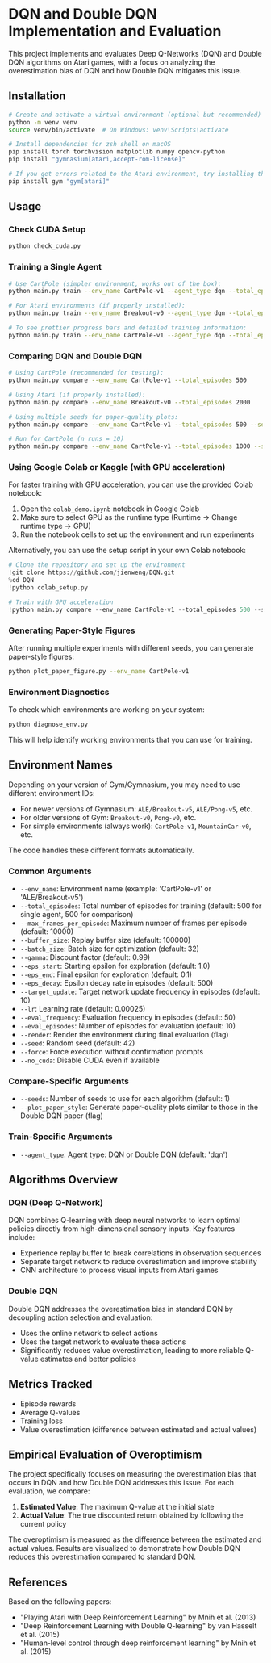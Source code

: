 # DQN and Double DQN Implementation and Evaluation

This project implements and evaluates Deep Q-Networks (DQN) and Double DQN algorithms on Atari games, with a focus on analyzing the overestimation bias of DQN and how Double DQN mitigates this issue.

## Installation

```bash
# Create and activate a virtual environment (optional but recommended)
python -m venv venv
source venv/bin/activate  # On Windows: venv\Scripts\activate

# Install dependencies for zsh shell on macOS
pip install torch torchvision matplotlib numpy opencv-python
pip install "gymnasium[atari,accept-rom-license]"

# If you get errors related to the Atari environment, try installing the classic gym package as a fallback:
pip install gym "gym[atari]"
```

## Usage

### Check CUDA Setup
```bash
python check_cuda.py
```

### Training a Single Agent
 
```bash
# Use CartPole (simpler environment, works out of the box):
python main.py train --env_name CartPole-v1 --agent_type dqn --total_episodes 500

# For Atari environments (if properly installed):
python main.py train --env_name Breakout-v0 --agent_type dqn --total_episodes 2000

# To see prettier progress bars and detailed training information:
python main.py train --env_name CartPole-v1 --agent_type dqn --total_episodes 500 --eval_frequency 50
```

### Comparing DQN and Double DQN

```bash
# Using CartPole (recommended for testing):
python main.py compare --env_name CartPole-v1 --total_episodes 500

# Using Atari (if properly installed):
python main.py compare --env_name Breakout-v0 --total_episodes 2000

# Using multiple seeds for paper-quality plots:
python main.py compare --env_name CartPole-v1 --total_episodes 500 --seeds 5 --plot_paper_style

# Run for CartPole (n_runs = 10)
python main.py compare --env_name CartPole-v1 --total_episodes 1000 --seeds 30 --plot_paper_style
```



### Using Google Colab or Kaggle (with GPU acceleration)

For faster training with GPU acceleration, you can use the provided Colab notebook:

1. Open the `colab_demo.ipynb` notebook in Google Colab
2. Make sure to select GPU as the runtime type (Runtime → Change runtime type → GPU)
3. Run the notebook cells to set up the environment and run experiments

Alternatively, you can use the setup script in your own Colab notebook:

```python
# Clone the repository and set up the environment
!git clone https://github.com/jienweng/DQN.git
%cd DQN
!python colab_setup.py

# Train with GPU acceleration
!python main.py compare --env_name CartPole-v1 --total_episodes 500 --seeds 3
```

### Generating Paper-Style Figures

After running multiple experiments with different seeds, you can generate paper-style figures:

```bash
python plot_paper_figure.py --env_name CartPole-v1
```

### Environment Diagnostics

To check which environments are working on your system:

```bash
python diagnose_env.py
```

This will help identify working environments that you can use for training.

## Environment Names

Depending on your version of Gym/Gymnasium, you may need to use different environment IDs:

-   For newer versions of Gymnasium: `ALE/Breakout-v5`, `ALE/Pong-v5`, etc.
-   For older versions of Gym: `Breakout-v0`, `Pong-v0`, etc.
-   For simple environments (always work): `CartPole-v1`, `MountainCar-v0`, etc.

The code handles these different formats automatically.


### Common Arguments

-   `--env_name`: Environment name (example: 'CartPole-v1' or 'ALE/Breakout-v5')
-   `--total_episodes`: Total number of episodes for training (default: 500 for single agent, 500 for comparison)
-   `--max_frames_per_episode`: Maximum number of frames per episode (default: 10000)
-   `--buffer_size`: Replay buffer size (default: 100000)
-   `--batch_size`: Batch size for optimization (default: 32)
-   `--gamma`: Discount factor (default: 0.99)
-   `--eps_start`: Starting epsilon for exploration (default: 1.0)
-   `--eps_end`: Final epsilon for exploration (default: 0.1)
-   `--eps_decay`: Epsilon decay rate in episodes (default: 500)
-   `--target_update`: Target network update frequency in episodes (default: 10)
-   `--lr`: Learning rate (default: 0.00025)
-   `--eval_frequency`: Evaluation frequency in episodes (default: 50)
-   `--eval_episodes`: Number of episodes for evaluation (default: 10)
-   `--render`: Render the environment during final evaluation (flag)
-   `--seed`: Random seed (default: 42)
-   `--force`: Force execution without confirmation prompts
-   `--no_cuda`: Disable CUDA even if available

### Compare-Specific Arguments

-   `--seeds`: Number of seeds to use for each algorithm (default: 1)
-   `--plot_paper_style`: Generate paper-quality plots similar to those in the Double DQN paper (flag)

### Train-Specific Arguments

-   `--agent_type`: Agent type: DQN or Double DQN (default: 'dqn')

## Algorithms Overview

### DQN (Deep Q-Network)

DQN combines Q-learning with deep neural networks to learn optimal policies directly from high-dimensional sensory inputs. Key features include:

-   Experience replay buffer to break correlations in observation sequences
-   Separate target network to reduce overestimation and improve stability
-   CNN architecture to process visual inputs from Atari games

### Double DQN

Double DQN addresses the overestimation bias in standard DQN by decoupling action selection and evaluation:

-   Uses the online network to select actions
-   Uses the target network to evaluate these actions
-   Significantly reduces value overestimation, leading to more reliable Q-value estimates and better policies

## Metrics Tracked

-   Episode rewards
-   Average Q-values
-   Training loss
-   Value overestimation (difference between estimated and actual values)

## Empirical Evaluation of Overoptimism

The project specifically focuses on measuring the overestimation bias that occurs in DQN and how Double DQN addresses this issue. For each evaluation, we compare:

1.  **Estimated Value**: The maximum Q-value at the initial state
2.  **Actual Value**: The true discounted return obtained by following the current policy

The overoptimism is measured as the difference between the estimated and actual values. Results are visualized to demonstrate how Double DQN reduces this overestimation compared to standard DQN.

## References

Based on the following papers:

-   "Playing Atari with Deep Reinforcement Learning" by Mnih et al. (2013)
-   "Deep Reinforcement Learning with Double Q-learning" by van Hasselt et al. (2015)
-   "Human-level control through deep reinforcement learning" by Mnih et al. (2015)